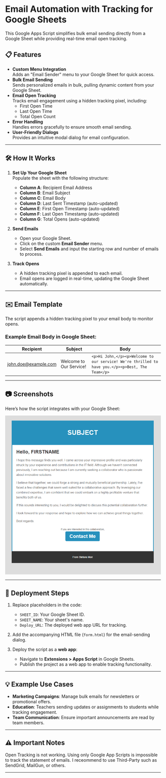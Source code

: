 # Email Automation with Tracking for Google Sheets

This Google Apps Script simplifies bulk email sending directly from a Google Sheet while providing real-time email open tracking.

## 📋 Features

- **Custom Menu Integration**  
  Adds an "Email Sender" menu to your Google Sheet for quick access.
- **Bulk Email Sending**  
  Sends personalized emails in bulk, pulling dynamic content from your Google Sheet.
- **Email Open Tracking**  
  Tracks email engagement using a hidden tracking pixel, including:
  - First Open Time
  - Last Open Time
  - Total Open Count
- **Error Handling**  
  Handles errors gracefully to ensure smooth email sending.
- **User-Friendly Dialogs**  
  Provides an intuitive modal dialog for email configuration.

---

## 🛠️ How It Works

1. **Set Up Your Google Sheet**  
   Populate the sheet with the following structure:
   - **Column A**: Recipient Email Address
   - **Column B**: Email Subject
   - **Column C**: Email Body
   - **Column D**: Last Sent Timestamp (auto-updated)
   - **Column E**: First Open Timestamp (auto-updated)
   - **Column F**: Last Open Timestamp (auto-updated)
   - **Column G**: Total Opens (auto-updated)

2. **Send Emails**  
   - Open your Google Sheet.
   - Click on the custom **Email Sender** menu.
   - Select **Send Emails** and input the starting row and number of emails to process.

3. **Track Opens**  
   - A hidden tracking pixel is appended to each email.  
   - Email opens are logged in real-time, updating the Google Sheet automatically.

---

## ✉️ Email Template

The script appends a hidden tracking pixel to your email body to monitor opens.

### Example Email Body in Google Sheet:

| **Recipient**       | **Subject**       | **Body** |
|----------------------|-------------------|----------|
| john.doe@example.com | Welcome to Our Service! | `<p>Hi John,</p><p>Welcome to our service! We're thrilled to have you.</p><p>Best, The Team</p>` |

---

## 📷 Screenshots

Here’s how the script integrates with your Google Sheet:

![Screenshot of Email Template](./EmailTemplate.png)

---

## 🚀 Deployment Steps

1. Replace placeholders in the code:
   - `SHEET_ID`: Your Google Sheet ID.
   - `SHEET_NAME`: Your sheet's name.
   - `Deploy_URL`: The deployed web app URL for tracking.

2. Add the accompanying HTML file (`form.html`) for the email-sending dialog.

3. Deploy the script as a **web app**:
   - Navigate to **Extensions > Apps Script** in Google Sheets.
   - Publish the project as a web app to enable tracking functionality.

---

## 💡 Example Use Cases

- **Marketing Campaigns**: Manage bulk emails for newsletters or promotional offers.
- **Education**: Teachers sending updates or assignments to students while tracking engagement.
- **Team Communication**: Ensure important announcements are read by team members.

---

## ⚠️ Important Notes

Open Tracking is not working. Using only Google App Scripts is impossible to track the statement of emails. I receommend to use Third-Party such as SendGrid, MailGun, or others.

---